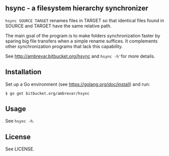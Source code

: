 ## hsync - a filesystem hierarchy synchronizer

`hsync SOURCE TARGET` renames files in TARGET so that identical files found in
SOURCE and TARGET have the same relative path.

The main goal of the program is to make folders synchronization faster by
sparing big file transfers when a simple rename suffices. It complements other
synchronization programs that lack this capability.

See <http://ambrevar.bitbucket.org/hsync> and `hsync -h'`for more details.

## Installation

Set up a Go environment (see <https://golang.org/doc/install>) and run:

	$ go get bitbucket.org/ambrevar/hsync

## Usage

See `hsync -h`.

## License

See LICENSE.
